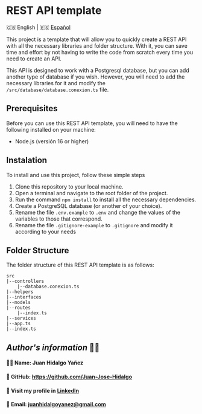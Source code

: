 # REST API template
🇬🇧 English | 🇪🇸 [Español](./docs/LEEME.md)

This project is a template that will allow you to quickly create a REST API with all the necessary libraries and folder structure. With it, you can save time and effort by not having to write the code from scratch every time you need to create an API.

This API is designed to work with a Postgresql database, but you can add another type of database if you wish. However, you will need to add the necessary libraries for it and modify the `/src/database/database.conexion.ts` file.

## Prerequisites

Before you can use this REST API template, you will need to have the following installed on your machine:

- Node.js (versión 16 or higher)

## Instalation

To install and use this project, follow these simple steps

1. Clone this repository to your local machine.
2. Open a terminal and navigate to the root folder of the project.
3. Run the command `npm install` to install all the necessary dependencies.
4. Create a PostgreSQL database (or another of your choice).
5. Rename the file `.env.example` to `.env` and change the values of the variables to those that correspond.
6. Rename the file `.gitignore-example` to `.gitignore` and modify it according to your needs

## Folder Structure

The folder structure of this REST API template is as follows:

    src
    |--controllers
        |--database.conexion.ts
    |--helpers
    |--interfaces
    |--models
    |--routes
        |--index.ts
    |--services
    |--app.ts
    |--index.ts

## ***Author's information*** 👨‍💻
#### 🙋‍♂️ Name: Juan Hidalgo Yañez
#### 🐙 GitHub: https://github.com/Juan-Jose-Hidalgo
#### 💼 Visit my profile in [LinkedIn](https://www.linkedin.com/in/juan-jos%C3%A9-hidalgo-ya%C3%B1ez-854698b4/)
#### 📨 Email: juanhidalgoyanez@gmail.com
